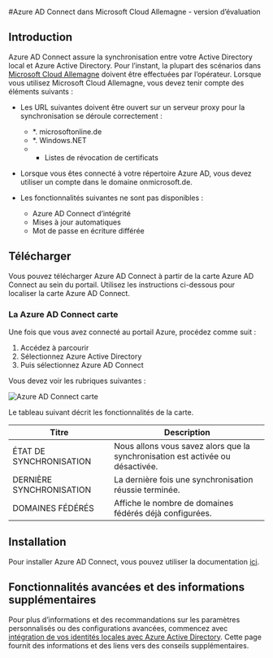 <properties
    pageTitle="Azure AD Connect en Allemagne Microsoft Cloud"
    description="Azure AD Connect s’intègrent le Azure Active Directory de vos répertoires locaux. Ainsi, vous permet de fournir une identité courantes pour les applications Office 365 et Azure SaaS intégrées à Azure AD."
    keywords="Introduction à Azure AD Connect, vue d’ensemble Azure AD Connect, ce qui est Azure AD Connect, installation d’active directory, Allemagne, noir forêt"
    services="active-directory"
    documentationCenter=""
    authors="billmath"
    manager="femila"
    editor=""/>

<tags
    ms.service="active-directory"
    ms.workload="identity"
    ms.tgt_pltfrm="na"
    ms.devlang="na"
    ms.topic="get-started-article"
    ms.date="09/08/2016"
    ms.author="billmath"/>

#<a name="azure-ad-connect-in-microsoft-cloud-germany---public-preview"></a>Azure AD Connect dans Microsoft Cloud Allemagne - version d’évaluation

## <a name="introduction"></a>Introduction
Azure AD Connect assure la synchronisation entre votre Active Directory local et Azure Active Directory.
Pour l’instant, la plupart des scénarios dans [Microsoft Cloud Allemagne](https://www.microsoft.com/de-de/cloud/deutschland/default.aspx) doivent être effectuées par l’opérateur. Lorsque vous utilisez Microsoft Cloud Allemagne, vous devez tenir compte des éléments suivants :


- Les URL suivantes doivent être ouvert sur un serveur proxy pour la synchronisation se déroule correctement :
    - *. microsoftonline.de
    - *. Windows.NET
    - + Listes de révocation de certificats

- Lorsque vous êtes connecté à votre répertoire Azure AD, vous devez utiliser un compte dans le domaine onmicrosoft.de.
- Les fonctionnalités suivantes ne sont pas disponibles :
    - Azure AD Connect d’intégrité
    - Mises à jour automatiques
    - Mot de passe en écriture différée

## <a name="download"></a>Télécharger
Vous pouvez télécharger Azure AD Connect à partir de la carte Azure AD Connect au sein du portail.  Utilisez les instructions ci-dessous pour localiser la carte Azure AD Connect.

### <a name="the-azure-ad-connect-blade"></a>La Azure AD Connect carte

Une fois que vous avez connecté au portail Azure, procédez comme suit :

1. Accédez à parcourir
2.  Sélectionnez Azure Active Directory
3.  Puis sélectionnez Azure AD Connect

Vous devez voir les rubriques suivantes :

![Azure AD Connect carte](media\active-directory-aadconnect-germany\germany1.png)

 
Le tableau suivant décrit les fonctionnalités de la carte.


Titre|Description|
----- | ----- |
ÉTAT DE SYNCHRONISATION|Nous allons vous savez alors que la synchronisation est activée ou désactivée.|
DERNIÈRE SYNCHRONISATION|La dernière fois une synchronisation réussie terminée.|
DOMAINES FÉDÉRÉS|Affiche le nombre de domaines fédérés déjà configurées.|


## <a name="installation"></a>Installation
Pour installer Azure AD Connect, vous pouvez utiliser la documentation [ici](active-directory-aadconnect.md#install-azure-ad-connect).

## <a name="advanced-features-and-additional-information"></a>Fonctionnalités avancées et des informations supplémentaires
Pour plus d’informations et des recommandations sur les paramètres personnalisés ou des configurations avancées, commencez avec [intégration de vos identités locales avec Azure Active Directory](active-directory-aadconnect.md).  Cette page fournit des informations et des liens vers des conseils supplémentaires.
